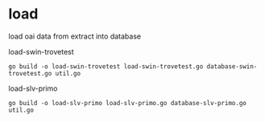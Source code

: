 # load
load oai data from extract into database

load-swin-trovetest

```
go build -o load-swin-trovetest load-swin-trovetest.go database-swin-trovetest.go util.go 
```

load-slv-primo

```
go build -o load-slv-primo load-slv-primo.go database-slv-primo.go util.go 
```


